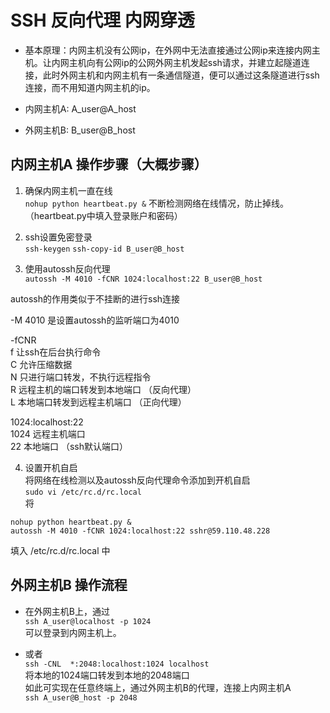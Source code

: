 # SSH 反向代理 内网穿透 

- 基本原理：内网主机没有公网ip，在外网中无法直接通过公网ip来连接内网主机。让内网主机向有公网ip的公网外网主机发起ssh请求，并建立起隧道连接，此时外网主机和内网主机有一条通信隧道，便可以通过这条隧道进行ssh连接，而不用知道内网主机的ip。  

- 内网主机A: A_user@A_host  
- 外网主机B: B_user@B_host


## 内网主机A 操作步骤（大概步骤）

1. 确保内网主机一直在线  
  `nohup python heartbeat.py &` 
  不断检测网络在线情况，防止掉线。 （heartbeat.py中填入登录账户和密码）

2. ssh设置免密登录   
  `ssh-keygen`
  `ssh-copy-id B_user@B_host`

3. 使用autossh反向代理   
  `autossh -M 4010 -fCNR 1024:localhost:22 B_user@B_host`  
  
  autossh的作用类似于不挂断的进行ssh连接  

  -M 4010 是设置autossh的监听端口为4010  

  -fCNR  
    f 让ssh在后台执行命令  
    C 允许压缩数据  
    N 只进行端口转发，不执行远程指令  
    R 远程主机的端口转发到本地端口 （反向代理）  
    L 本地端口转发到远程主机端口 （正向代理）  

  1024:localhost:22  
    1024 远程主机端口  
    22 本地端口 （ssh默认端口） 


4. 设置开机自启  
  将网络在线检测以及autossh反向代理命令添加到开机自启  
  `sudo vi /etc/rc.d/rc.local`  
  将  
  ```
  nohup python heartbeat.py &
  autossh -M 4010 -fCNR 1024:localhost:22 sshr@59.110.48.228
  ```   
  填入 /etc/rc.d/rc.local 中  

## 外网主机B 操作流程 

- 在外网主机B上，通过  
  `ssh A_user@localhost -p 1024`  
  可以登录到内网主机上。  

-  或者  
  `ssh -CNL  *:2048:localhost:1024 localhost`  
  将本地的1024端口转发到本地的2048端口  
  如此可实现在任意终端上，通过外网主机B的代理，连接上内网主机A  
  `ssh A_user@B_host -p 2048`  
